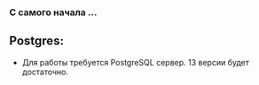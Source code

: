 ### С самого начала ...   

## Postgres:  
* Для работы требуется PostgreSQL сервер. 13 версии будет достаточно.   



